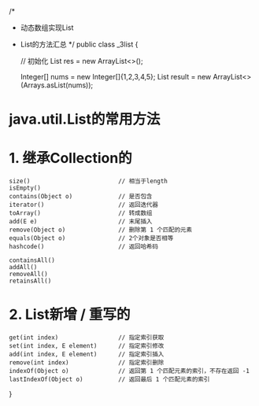 

/*
 *  动态数组实现List
 *  List的方法汇总
 */
public class _3list {
    

    // 初始化
    List<Integer> res = new ArrayList<>();

    Integer[] nums = new Integer[]{1,2,3,4,5};
    List<Integer> result = new ArrayList<>(Arrays.asList(nums));



    
# java.util.List的常用方法


# 1. 继承Collection的
    size()                         // 相当于length
    isEmpty()
    contains(Object o)             // 是否包含
    iterator()                     // 返回迭代器
    toArray()                      // 转成数组
    add(E e)                       // 末尾插入
    remove(Object o)               // 删除第 1 个匹配的元素
    equals(Object o)               // 2个对象是否相等
    hashcode()                     // 返回哈希码

    containsAll()
    addAll()
    removeAll()
    retainsAll()




# 2. List新增 / 重写的
    get(int index)                 // 指定索引获取
    set(int index, E element)      // 指定索引修改
    add(int index, E element)      // 指定索引插入
    remove(int index)              // 指定索引删除
    indexOf(Object o)              // 返回第 1 个匹配元素的索引，不存在返回 -1
    lastIndexOf(Object o)          // 返回最后 1 个匹配元素的索引
    
    








    


    



}
